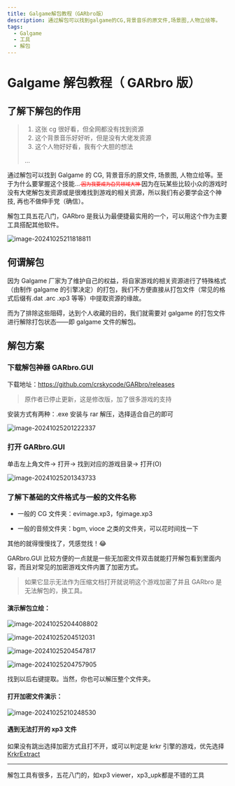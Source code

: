 ```yaml
---
title: Galgame解包教程（GARbro版）
description: 通过解包可以找到galgame的CG,背景音乐的原文件,场景图,人物立绘等。
tags:
  - Galgame
  - 工具
  - 解包
---
```


# Galgame 解包教程（ GARbro 版）

## 了解下解包的作用

> 1. 这张 cg 很好看，但全网都没有找到资源
> 2. 这个背景音乐好好听，但是没有大佬发资源
> 3. 这个人物好好看，我有个大胆的想法
>
> ...

通过解包可以找到 Galgame 的 CG, 背景音乐的原文件, 场景图, 人物立绘等。至于为什么要掌握这个技能...<span style="font-size:0.8em; text-decoration:line-through; color:#FF0000;"> 因为我要成为旮旯领域大神 </span> 因为在玩某些比较小众的游戏时没有大佬解包发资源或是很难找到游戏的相关资源，所以我们有必要学会这个神技, 再也不做伸手党（确信）。

解包工具五花八门，GARbro 是我认为最便捷最实用的一个，可以用这个作为主要工具搭配其他软件。

![image-20241025211818811](https://img.picgo.net/2024/10/25/image-20241025211818811bd8469fec65551f6.png)

## 何谓解包

因为 Galgame 厂家为了维护自己的权益，将自家游戏的相关资源进行了特殊格式（由制作 galgame 的引擎决定）的打包，我们不方便直接从打包文件（常见的格式后缀有.dat .arc .xp3 等等）中提取资源的缘故。

而为了排除这些阻碍，达到个人收藏的目的，我们就需要对 galgame 的打包文件进行解除打包状态——即 galgame 文件的解包。

## 解包方案

### 下载解包神器 GARbro.GUI

下载地址：https://github.com/crskycode/GARbro/releases

> 原作者已停止更新，这是修改版，加了很多游戏的支持

安装方式有两种：.exe 安装与 rar 解压，选择适合自己的即可

![image-20241025201222337](https://img.picgo.net/2024/10/25/image-202410252012223376327b2163a4d5f9c.png)

### 打开 GARbro.GUI

单击左上角文件-> 打开-> 找到对应的游戏目录-> 打开(O)

![image-20241025201343733](https://img.picgo.net/2024/10/25/image-202410252013437334cc5af06bc8c186a.png)

### 了解下基础的文件格式与一般的文件名称

- 一般的 CG 文件夹：evimage.xp3，fgimage.xp3

- 一般的音频文件夹：bgm, vioce 之类的文件夹，可以花时间找一下

其他的就得慢慢找了，凭感觉找！😂

GARbro.GUI 比较方便的一点就是一些无加密文件双击就能打开解包看到里面内容，而且对常见的加密游戏文件内置了加密方式。

> 如果它显示无法作为压缩文档打开就说明这个游戏加密了并且 GARbro 是无法解包的，换工具。

#### 演示解包立绘：

![image-20241025204408802](https://img.picgo.net/2024/10/25/image-20241025204408802f993dd00457905fe.png)

![image-20241025204512031](https://img.picgo.net/2024/10/25/image-20241025204512031fbb6dc1d03a0eea6.png)

![image-20241025204547817](https://img.picgo.net/2024/10/25/image-20241025204547817c54c8c4985c5e321.png)

![image-20241025204757905](https://img.picgo.net/2024/10/25/image-202410252047579055e56cabaddce955b.png)

找到以后右键提取。当然，你也可以解压整个文件夹。

#### 打开加密文件演示：

![image-20241025210248530](https://img.picgo.net/2024/10/25/image-202410252102485309b47be509a83e910.png)

#### 遇到无法打开的 xp3 文件

如果没有跳出选择加密方式且打不开，或可以判定是 krkr 引擎的游戏，优先选择 [KrkrExtract](https://github.com/xmoezzz/KrkrExtract/releases)

---

解包工具有很多，五花八门的，如xp3 viewer，xp3_upk都是不错的工具